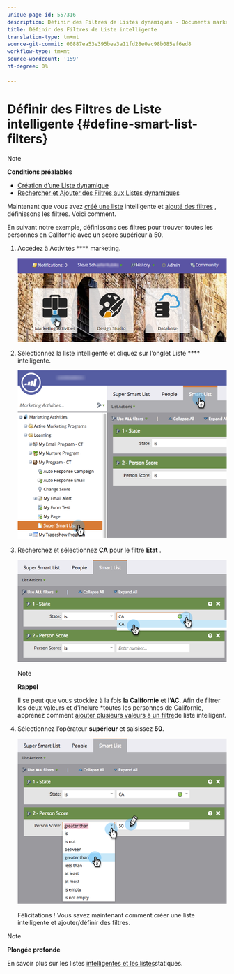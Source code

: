 ```yaml
---
unique-page-id: 557316
description: Définir des Filtres de Listes dynamiques - Documents marketing - Documentation du produit
title: Définir des Filtres de Liste intelligente
translation-type: tm+mt
source-git-commit: 00887ea53e395bea3a11fd28e0ac98b085ef6ed8
workflow-type: tm+mt
source-wordcount: '159'
ht-degree: 0%

---
```



# Définir des Filtres de Liste intelligente {#define-smart-list-filters}

>[!NOTE]
>
>**Conditions préalables**
>
>* [Création d’une Liste dynamique](create-a-smart-list.md)
>* [Rechercher et Ajouter des Filtres aux Listes dynamiques](find-and-add-filters-to-a-smart-list.md)

>



Maintenant que vous avez [créé une liste](create-a-smart-list.md) intelligente et [ajouté des filtres](find-and-add-filters-to-a-smart-list.md) , définissons les filtres. Voici comment.

En suivant notre exemple, définissons ces filtres pour trouver toutes les personnes en Californie avec un score supérieur à 50.

1. Accédez à Activités **** marketing.

   ![](assets/login-marketing-activities-1.png)

1. Sélectionnez la liste intelligente et cliquez sur l’onglet Liste **** intelligente.

   ![](assets/smarlist-choosefilters.png)

1. Recherchez et sélectionnez **CA** pour le filtre **Etat** .

   ![](assets/smartlistdefinefilters.png)

   >[!NOTE]
   >
   >**Rappel**
   >
   >
   >Il se peut que vous stockiez à la fois **la Californie** et **l’AC**. Afin de filtrer les deux valeurs et d&#39;inclure *toutes les personnes de Californie, apprenez comment [ajouter plusieurs valeurs à un filtre](../../../../product-docs/core-marketo-concepts/smart-lists-and-static-lists/using-smart-lists/add-multiple-values-to-a-smart-list-filter.md)de liste intelligent.

1. Sélectionnez l’opérateur **supérieur** et saisissez **50**.

   ![](assets/smartlistfilter-personscore.png)

   Félicitations ! Vous savez maintenant comment créer une liste intelligente et ajouter/définir des filtres.

>[!NOTE]
>
>**Plongée profonde**
>
>En savoir plus sur les listes [intelligentes et les listes](http://docs.marketo.com/display/docs/smart+lists+and+static+lists)statiques.

